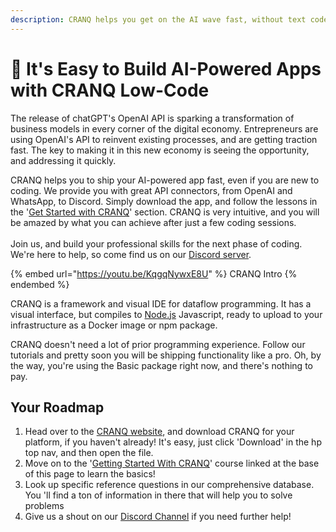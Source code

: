 ```yaml
---
description: CRANQ helps you get on the AI wave fast, without text code.
---
```


# 🚀 It's Easy to Build AI-Powered Apps with CRANQ Low-Code

The release of chatGPT's OpenAI API is sparking a transformation of business models in every corner of the digital economy.  Entrepreneurs are using OpenAI's API to reinvent existing processes, and are getting traction fast.  The key to making it in this new economy is seeing the opportunity, and addressing it quickly.

CRANQ helps you to ship your AI-powered app fast, even if you are new to coding.  We provide you with great API connectors, from OpenAI and WhatsApp, to Discord.  Simply download the app, and follow the lessons in the '[Get Started with CRANQ](crash-course.md)' section.  CRANQ is very intuitive, and you will be amazed by what you can achieve after just a few coding sessions.\
\
Join us, and build your professional skills for the next phase of coding.  We're here to help, so come find us on our [Discord server](https://discord.com/invite/UgsjNtZW65).

{% embed url="https://youtu.be/KqgqNywxE8U" %}
CRANQ Intro
{% endembed %}

CRANQ is a framework and visual IDE for dataflow programming. It has a visual interface, but compiles to  [Node.js](https://nodejs.org/) Javascript, ready to upload to your infrastructure as a Docker image or npm package.&#x20;

CRANQ doesn't need a lot of prior programming experience. Follow our tutorials and pretty soon you will be shipping functionality like a pro.  Oh, by the way, you're using the Basic package right now, and there's nothing to pay.

## Your Roadmap

1. Head over to the [CRANQ website](https://cranq.io), and download CRANQ for your platform, if you haven't already! It's easy, just click 'Download' in the hp top nav, and then open the file.
2. Move on to the '[Getting Started With CRANQ](crash-course.md)' course linked at the base of this page to learn the basics!
3. Look up specific reference questions in our comprehensive database. You 'll find a ton of information in there that will help you to solve problems
4. Give us a shout on our [Discord Channel](https://discord.gg/UgsjNtZW65) if you need further help!
